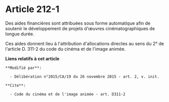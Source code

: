 # Article 212-1

Des aides financières sont attribuées sous forme automatique afin de soutenir le développement de projets d'œuvres
cinématographiques de longue durée.

Ces aides donnent lieu à l'attribution d'allocations directes au sens du 2° de l'article D. 311-2 du code du cinéma et de
l'image animée.

**Liens relatifs à cet article**

	**Modifié par**:

	  - Délibération n°2015/CA/19 du 26 novembre 2015 - art. 2, v. init.

	**Cite**:

	  - Code du cinéma et de l'image animée - art. D311-2
